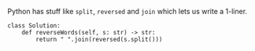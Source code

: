 Python has stuff like `split`, `reversed` and `join` which lets us write a 1-liner.
```
class Solution:
    def reverseWords(self, s: str) -> str:
        return " ".join(reversed(s.split()))
```